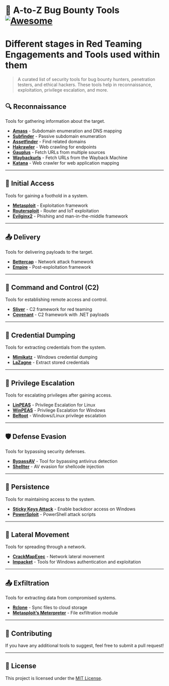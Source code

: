 # 📌 **A-to-Z Bug Bounty Tools** [![Awesome](https://awesome.re/badge.svg)](https://awesome.re)


# Different stages in Red Teaming Engagements and Tools used within them

> A curated list of security tools for bug bounty hunters, penetration testers, and ethical hackers. These tools help in reconnaissance, exploitation, privilege escalation, and more.

## 🔍 Reconnaissance  

Tools for gathering information about the target.  

- **[Amass](https://github.com/owasp-amass/amass)** - Subdomain enumeration and DNS mapping  
- **[Subfinder](https://github.com/projectdiscovery/subfinder)** - Passive subdomain enumeration  
- **[Assetfinder](https://github.com/tomnomnom/assetfinder)** - Find related domains  
- **[Hakrawler](https://github.com/hakluke/hakrawler)** - Web crawling for endpoints  
- **[Gauplus](https://github.com/bp0lr/gauplus)** - Fetch URLs from multiple sources  
- **[Waybackurls](https://github.com/tomnomnom/waybackurls)** - Fetch URLs from the Wayback Machine  
- **[Katana](https://github.com/projectdiscovery/katana)** - Web crawler for web application mapping  

---

## 🎯 Initial Access  

Tools for gaining a foothold in a system.  

- **[Metasploit](https://github.com/rapid7/metasploit-framework)** - Exploitation framework  
- **[Routersploit](https://github.com/threat9/routersploit)** - Router and IoT exploitation  
- **[Evilginx2](https://github.com/kgretzky/evilginx2)** - Phishing and man-in-the-middle framework  

---

## 📤 Delivery  

Tools for delivering payloads to the target.  

- **[Bettercap](https://github.com/bettercap/bettercap)** - Network attack framework  
- **[Empire](https://github.com/EmpireProject/Empire)** - Post-exploitation framework  

---

## 📡 Command and Control (C2)  

Tools for establishing remote access and control.  

- **[Sliver](https://github.com/BishopFox/sliver)** - C2 framework for red teaming  
- **[Covenant](https://github.com/cobbr/Covenant)** - C2 framework with .NET payloads  

---

## 🔑 Credential Dumping  

Tools for extracting credentials from the system.  

- **[Mimikatz](https://github.com/gentilkiwi/mimikatz)** - Windows credential dumping  
- **[LaZagne](https://github.com/AlessandroZ/LaZagne)** - Extract stored credentials  

---

## 🚀 Privilege Escalation  

Tools for escalating privileges after gaining access.  

- **[LinPEAS](https://github.com/carlospolop/PEASS-ng/tree/master/linPEAS)** - Privilege Escalation for Linux  
- **[WinPEAS](https://github.com/carlospolop/PEASS-ng/tree/master/winPEAS)** - Privilege Escalation for Windows  
- **[BeRoot](https://github.com/AlessandroZ/BeRoot)** - Windows/Linux privilege escalation  

---

## 🛡 Defense Evasion  

Tools for bypassing security defenses.  

- **[BypassAV](https://github.com/TideSec/BypassAV)** - Tool for bypassing antivirus detection  
- **[Shellter](https://www.shellterproject.com/)** - AV evasion for shellcode injection  

---

## 📌 Persistence  

Tools for maintaining access to the system.  

- **[Sticky Keys Attack](https://www.hackingarticles.in/windows-privilege-escalation-using-sticky-keys/)** - Enable backdoor access on Windows  
- **[PowerSploit](https://github.com/PowerShellMafia/PowerSploit)** - PowerShell attack scripts  

---

## 🔄 Lateral Movement  

Tools for spreading through a network.  

- **[CrackMapExec](https://github.com/byt3bl33d3r/CrackMapExec)** - Network lateral movement  
- **[Impacket](https://github.com/SecureAuthCorp/impacket)** - Tools for Windows authentication and exploitation  

---

## 📤 Exfiltration  

Tools for extracting data from compromised systems.  

- **[Rclone](https://rclone.org/)** - Sync files to cloud storage  
- **[Metasploit’s Meterpreter](https://github.com/rapid7/metasploit-framework)** - File exfiltration module  

---

## 📢 Contributing  

If you have any additional tools to suggest, feel free to submit a pull request!  

---

## 📜 License  

This project is licensed under the [MIT License](LICENSE).
